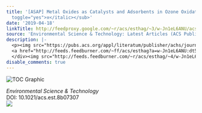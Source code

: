 ```yaml
---
title: '[ASAP] Metal Oxides as Catalysts and Adsorbents in Ozone Oxidation of NO<sub><italic
  toggle="yes">x</italic></sub>'
date: '2019-04-18'
linkTitle: http://feedproxy.google.com/~r/acs/esthag/~3/w-Jn1eL6ANU/acs.est.8b07307
source: 'Environmental Science & Technology: Latest Articles (ACS Publications)'
description: |-
  <p><img src="https://pubs.acs.org/appl/literatum/publisher/achs/journals/content/esthag/0/esthag.ahead-of-print/acs.est.8b07307/20190418/images/medium/es-2018-07307p_0010.gif" alt="TOC Graphic"/></p><div><cite>Environmental Science & Technology</cite></div><div>DOI: 10.1021/acs.est.8b07307</div><div class="feedflare">
  <a href="http://feeds.feedburner.com/~ff/acs/esthag?a=w-Jn1eL6ANU:dt5DqvY-wdg:yIl2AUoC8zA"><img src="http://feeds.feedburner.com/~ff/acs/esthag?d=yIl2AUoC8zA" border="0"></img></a>
  </div><img src="http://feeds.feedburner.com/~r/acs/esthag/~4/w-Jn1eL6ANU" height="1" width="1" ...
disable_comments: true
---
```

<p><img src="https://pubs.acs.org/appl/literatum/publisher/achs/journals/content/esthag/0/esthag.ahead-of-print/acs.est.8b07307/20190418/images/medium/es-2018-07307p_0010.gif" alt="TOC Graphic"/></p><div><cite>Environmental Science & Technology</cite></div><div>DOI: 10.1021/acs.est.8b07307</div><div class="feedflare">
<a href="http://feeds.feedburner.com/~ff/acs/esthag?a=w-Jn1eL6ANU:dt5DqvY-wdg:yIl2AUoC8zA"><img src="http://feeds.feedburner.com/~ff/acs/esthag?d=yIl2AUoC8zA" border="0"></img></a>
</div><img src="http://feeds.feedburner.com/~r/acs/esthag/~4/w-Jn1eL6ANU" height="1" width="1" ...